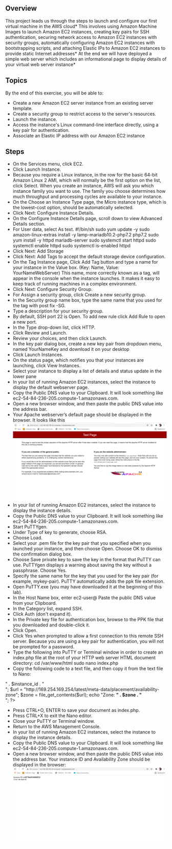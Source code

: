 ## Overview
This project leads us through the steps to launch and configure our first virtual machine in the AWS cloud* This involves  using Amazon Machine Images to launch Amazon EC2 instances, creating key pairs for SSH authentication, securing network access to Amazon EC2 instances with security groups, automatically configuring Amazon EC2 instances with bootstrapping scripts, and attaching Elastic IPs to Amazon EC2 instances to provide static Internet addresses* At the end we will have deployed a simple
web server which includes an informational page to display details of your virtual web server instance*

## Topics
By the end of this exercise, you will be able to:
* Create a new Amazon EC2 server instance from an existing server template.
* Create a security group to restrict access to the server's resources.
* Launch the instance.
* Access the instance's Linux command-line interface directly, using a key pair for authentication.
* Associate an Elastic IP address with our Amazon EC2 instance

## Steps
* On the Services menu, click EC2.
* Click Launch Instance.
* Because you require a Linux instance, in the row for the basic 64-bit Amazon Linux 2 AMI, which will normally be the first option on the list, click Select. When you create an instance, AWS will ask you which instance family you want to use. The family you choose determines how much throughput and processing cycles are available to your instance.
* On the Choose an Instance Type page, the Micro instance type, which is the lowest-cost option, should be automatically selected.
* Click Next: Configure Instance Details.
*  On the Configure Instance Details page, scroll down to view Advanced Details section.
* For User data, select As text.
#!/bin/sh
sudo yum update -y
sudo amazon-linux-extras install -y lamp-mariadb10.2-php7.2 php7.2
sudo yum install -y httpd mariadb-server
sudo systemctl start httpd
sudo systemctl enable httpd
sudo systemctl is-enabled httpd
* Click Next: Add Storage
* Click Next: Add Tags to accept the default storage device configuration.
* On the Tag Instance page, Click Add Tag button and type a name for your instance in the Value box. (Key: Name, Value: YourNameWebServer) This name, more correctly known as a tag, will appear in the console when the instance launches. It makes it easy to keep track of running machines in a complex environment.
* Click Next: Configure Security Group.
* For Assign a security group, click Create a new security group.
* In the Security group name box, type the same name that you used for the tag with post fix -SG.
* Type a description for your security group.
* By default, SSH port 22 is Open. To add new rule click Add Rule to open a new port.
* In the Type drop-down list, click HTTP.
* Click Review and Launch.
* Review your choices, and then click Launch.
* In the key pair dialog box, create a new key pair from dropdown menu, named YourNameKey and download it on your desktop 
* Click Launch Instances.
* On the status page, which notifies you that your instances are launching, click View Instances.
* Select your instance to display a list of details and status update in the lower pane
* In your list of running Amazon EC2 instances, select the instance to display the default webserver page.
* Copy the Public DNS value to your Clipboard. It will look something like ec2-54-84-236-205.compute-1.amazonaws.com.
* Open a new browser window, and then paste the public DNS value into the address bar.
* Your Apache webserver’s default page should be displayed in the browser. 
It looks like this ![default web browser](./images/Default%20Wesever%20Page.PNG)
* In your list of running Amazon EC2 instances, select the instance to display the instance details.
* Copy the Public DNS value to your Clipboard. It will look something like ec2-54-84-236-205.compute-1.amazonaws.com.
* Start PuTTYgen.
* Under Type of key to generate, choose RSA.
* Choose Load.
* Select your .pem file for the key pair that you specified when you launched your instance, and then choose Open. Choose OK to dismiss the confirmation dialog box.
* Choose Save private key to save the key in the format that PuTTY can use. PuTTYgen displays a warning about saving the key without a passphrase. Choose Yes.  
* Specify the same name for the key that you used for the key pair (for example, mykey-pair). PuTTY automatically adds the  ppk file extension. 
* Open PuTTY.exe (you may have downloaded it at the beginning of this lab).
* In the Host Name box, enter ec2-user@<public DNS> Paste the public DNS value from your Clipboard.
* In the Category list, expand SSH.
* Click Auth (don't expand it).
* In the Private key file for authentication box, browse to the PPK file that you downloaded and double-click it.
* Click Open.
* Click Yes when prompted to allow a first connection to this remote SSH server. Because you are using a key pair for authentication, you will not be prompted for a password.
* Type the following into PuTTY or Terminal window in order to create an index.php file at the root of your HTTP web server HTML document directory:
cd /var/www/html
sudo nano index.php
* Copy the following code to a text file, and then copy it from the text file to Nano:
 <?php
 $url = "http://169.254.169.254/latest/meta-data/instance-id";
 $instance_id = file_get_contents($url);
 echo "Instance ID: <b>" . $instance_id . "</b><br/>";
 $url = "http://169.254.169.254/latest/meta-data/placement/availability-zone";
 $zone = file_get_contents($url);
 echo "Zone: <b>" . $zone . "</b><br/>";
 ?>
* Press CTRL+O, ENTER to save your document as index.php.
* Press CTRL+X to exit the Nano editor.
* Close your PuTTY or Terminal window.
* Return to the AWS Management Console.
* In your list of running Amazon EC2 instances, select the instance to display the instance details.
* Copy the Public DNS value to your Clipboard. It will look something like ec2-54-84-236-205.compute-1.amazonaws.com.
* Open a new browser window, and then paste the public DNS value into the address bar. Your instance ID and Availability Zone should be displayed in the browser:
![website](./images/View%20Website.PNG)








